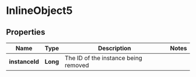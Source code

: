 

# InlineObject5

## Properties

Name | Type | Description | Notes
------------ | ------------- | ------------- | -------------
**instanceId** | **Long** | The ID of the instance being removed | 



